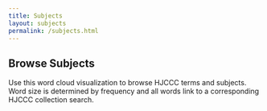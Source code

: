 ```yaml
---
title: Subjects
layout: subjects
permalink: /subjects.html
---
```


## Browse Subjects

Use this word cloud visualization to browse HJCCC terms and subjects.
Word size is determined by frequency and all words link to a corresponding HJCCC collection search.
